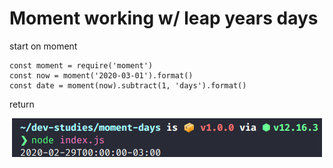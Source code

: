 # Moment working w/ leap years days

start on moment
```
const moment = require('moment')
const now = moment('2020-03-01').format()
const date = moment(now).subtract(1, 'days').format()
```
return 

<p align="center">
<img src="img/return-date.png">
</p>
